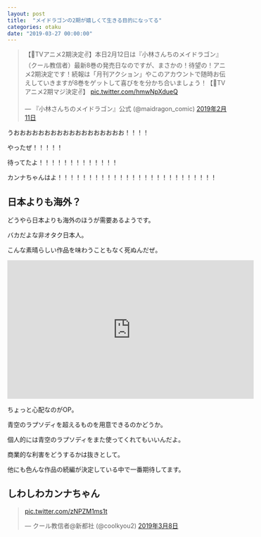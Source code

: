 ```yaml
---
layout: post
title:  "メイドラゴンの2期が嬉しくて生きる目的になってる"
categories: otaku
date: "2019-03-27 00:00:00"
---
```


<blockquote class="twitter-tweet  tw-align-center" data-lang="ja"><p lang="ja" dir="ltr">【🐲TVアニメ2期決定✌️】本日2月12日は『小林さんちのメイドラゴン』（クール教信者）最新8巻の発売日なのですが、まさかの！待望の！アニメ2期決定です！続報は「月刊アクション」やこのアカウントで随時お伝えしていきますが8巻をゲットして喜びをを分かち合いましょう！【🐉TVアニメ2期マジ決定✌️】 <a href="https://t.co/hmwNpXdueQ">pic.twitter.com/hmwNpXdueQ</a></p>&mdash; 『小林さんちのメイドラゴン』公式 (@maidragon_comic) <a href="https://twitter.com/maidragon_comic/status/1094974351634358272?ref_src=twsrc%5Etfw">2019年2月11日</a></blockquote>
<script async src="https://platform.twitter.com/widgets.js" charset="utf-8"></script>


うおおおおおおおおおおおおおおおおおお！！！！


やったぜ！！！！！


待ってたよ！！！！！！！！！！！！！


カンナちゃんはよ！！！！！！！！！！！！！！！！！！！！！！！！！！


## 日本よりも海外？

どうやら日本よりも海外のほうが需要あるようです。

バカだよな非オタク日本人。

こんな素晴らしい作品を味わうこともなく死ぬんだぜ。

<div class="google">
<iframe width="560" height="315" src="https://www.youtube.com/embed/maKok2RItxM" frameborder="0" allow="accelerometer; autoplay; encrypted-media; gyroscope; picture-in-picture" allowfullscreen></iframe>
</div>

ちょっと心配なのがOP。

青空のラプソディを超えるものを用意できるのかどうか。

個人的には青空のラプソディをまた使ってくれてもいいんだよ。

商業的な利害をどうするかは抜きとして。

他にも色んな作品の続編が決定している中で一番期待してます。

## しわしわカンナちゃん

<blockquote class="twitter-tweet  tw-align-center" data-lang="ja"><p lang="und" dir="ltr"><a href="https://t.co/zNPZM1ms1t">pic.twitter.com/zNPZM1ms1t</a></p>&mdash; クール教信者@新都社 (@coolkyou2) <a href="https://twitter.com/coolkyou2/status/1104136927865782272?ref_src=twsrc%5Etfw">2019年3月8日</a></blockquote>
<script async src="https://platform.twitter.com/widgets.js" charset="utf-8"></script>
